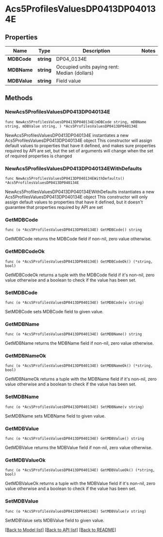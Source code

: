# Acs5ProfilesValuesDP0413DP040134E

## Properties

Name | Type | Description | Notes
------------ | ------------- | ------------- | -------------
**MDBCode** | **string** | DP04_0134E | 
**MDBName** | **string** | Occupied units paying rent: Median (dollars) | 
**MDBValue** | **string** | Field value | 

## Methods

### NewAcs5ProfilesValuesDP0413DP040134E

`func NewAcs5ProfilesValuesDP0413DP040134E(mDBCode string, mDBName string, mDBValue string, ) *Acs5ProfilesValuesDP0413DP040134E`

NewAcs5ProfilesValuesDP0413DP040134E instantiates a new Acs5ProfilesValuesDP0413DP040134E object
This constructor will assign default values to properties that have it defined,
and makes sure properties required by API are set, but the set of arguments
will change when the set of required properties is changed

### NewAcs5ProfilesValuesDP0413DP040134EWithDefaults

`func NewAcs5ProfilesValuesDP0413DP040134EWithDefaults() *Acs5ProfilesValuesDP0413DP040134E`

NewAcs5ProfilesValuesDP0413DP040134EWithDefaults instantiates a new Acs5ProfilesValuesDP0413DP040134E object
This constructor will only assign default values to properties that have it defined,
but it doesn't guarantee that properties required by API are set

### GetMDBCode

`func (o *Acs5ProfilesValuesDP0413DP040134E) GetMDBCode() string`

GetMDBCode returns the MDBCode field if non-nil, zero value otherwise.

### GetMDBCodeOk

`func (o *Acs5ProfilesValuesDP0413DP040134E) GetMDBCodeOk() (*string, bool)`

GetMDBCodeOk returns a tuple with the MDBCode field if it's non-nil, zero value otherwise
and a boolean to check if the value has been set.

### SetMDBCode

`func (o *Acs5ProfilesValuesDP0413DP040134E) SetMDBCode(v string)`

SetMDBCode sets MDBCode field to given value.


### GetMDBName

`func (o *Acs5ProfilesValuesDP0413DP040134E) GetMDBName() string`

GetMDBName returns the MDBName field if non-nil, zero value otherwise.

### GetMDBNameOk

`func (o *Acs5ProfilesValuesDP0413DP040134E) GetMDBNameOk() (*string, bool)`

GetMDBNameOk returns a tuple with the MDBName field if it's non-nil, zero value otherwise
and a boolean to check if the value has been set.

### SetMDBName

`func (o *Acs5ProfilesValuesDP0413DP040134E) SetMDBName(v string)`

SetMDBName sets MDBName field to given value.


### GetMDBValue

`func (o *Acs5ProfilesValuesDP0413DP040134E) GetMDBValue() string`

GetMDBValue returns the MDBValue field if non-nil, zero value otherwise.

### GetMDBValueOk

`func (o *Acs5ProfilesValuesDP0413DP040134E) GetMDBValueOk() (*string, bool)`

GetMDBValueOk returns a tuple with the MDBValue field if it's non-nil, zero value otherwise
and a boolean to check if the value has been set.

### SetMDBValue

`func (o *Acs5ProfilesValuesDP0413DP040134E) SetMDBValue(v string)`

SetMDBValue sets MDBValue field to given value.



[[Back to Model list]](../README.md#documentation-for-models) [[Back to API list]](../README.md#documentation-for-api-endpoints) [[Back to README]](../README.md)


